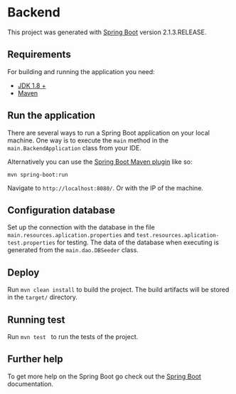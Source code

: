 # Backend

This project was generated with [Spring Boot](https://spring.io/projects/spring-boot) version 2.1.3.RELEASE.

## Requirements

For building and running the application you need:

- [JDK 1.8 +](http://www.oracle.com/technetwork/java/javase/downloads/jdk8-downloads-2133151.html)
- [Maven](https://maven.apache.org)


## Run the application

There are several ways to run a Spring Boot application on your local machine. One way is to execute the `main` method in the `main.BackendApplication` class from your IDE.

Alternatively you can use the [Spring Boot Maven plugin](https://docs.spring.io/spring-boot/docs/current/reference/html/build-tool-plugins-maven-plugin.html) like so:

```shell
mvn spring-boot:run
```
Navigate to `http://localhost:8080/`. Or with the IP of the machine.

## Configuration database

Set up the connection with the database in the file `main.resources.aplication.properties` and `test.resources.aplication-test.properties` for testing.
The data of the database when executing is generated from the `main.dao.DBSeeder` class.

## Deploy 

Run `mvn clean install` to build the project. The build artifacts will be stored in the `target/` directory.

## Running test 

Run `mvn test ` to run the tests of the project. 

## Further help

To get more help on the Spring Boot go check out the [Spring Boot](https://spring.io/projects/spring-boot) documentation.

